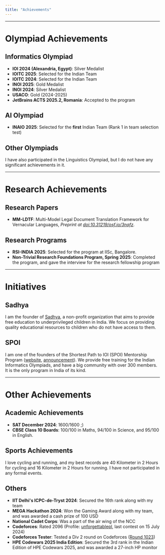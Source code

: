 ```yaml
---
title: "Achievements"
---
```

---
# Olympiad Achievements

## Informatics Olympiad

- **IOI 2024 (Alexandria, Egypt)**: Silver Medalist
- **IOITC 2025**: Selected for the Indian Team
- **IOITC 2024**: Selected for the Indian Team
- **INOI 2025**: Gold Medalist
- **INOI 2024**: Silver Medalist
- **USACO**: Gold (2024-2025)
- **JetBrains ACTS 2025.2, Romania**: Accepted to the program

## AI Olympiad

- **INAIO 2025**: Selected for the **first** Indian Team (Rank 1 in team selection test)

## Other Olympiads

I have also participated in the Linguistics Olympiad, but I do not have any significant achievements in it.

---

# Research Achievements

## Research Papers
- **MM-LDTF**: Multi-Model Legal Document Translation Framework for Vernacular Languages, _Preprint at [doi:10.31219/osf.io/3nafz](https://doi.org/10.31219/osf.io/3nafz)_.

## Research Programs

- **RSI-INDIA 2025**: Selected for the program at IISc, Bangalore.
- **Non-Trivial Research Foundations Program, Spring 2025**: Completed the program, and gave the interview for the research fellowship program

---

# Initiatives

## Sadhya

I am the founder of [Sadhya](https://sadhya.org.in), a non-profit organization that aims to provide free education to underprivileged children in India. We focus on providing quality educational resources to children who do not have access to them.

## SPOI

I am one of the founders of the Shortest Path to IOI (SPOI) Mentorship Program ([website](https://spoi.org.in), [announcement](https://codeforces.com/blog/entry/132041)). We provide free training for the Indian Informatics Olympiads, and have a big community with over 300 members. It is the only program in India of its kind.

---

# Other Achievements

## Academic Achievements

- **SAT December 2024**: 1600/1600 ;)
- **CBSE Class 10 Boards**: 100/100 in Maths, 94/100 in Science, and 95/100 in English.

## Sports Achievements

I love cycling and running, and my best records are 40 Kilometer in 2 Hours for cycling and 16 Kilometer in 2 Hours for running. I have not participated in any formal events.

## Others

- **IIT Delhi's ICPC-de-Tryst 2024**: Secured the 16th rank along with my team
- **MEGA Hackathon 2024**: Won the Gaming Award along with my team, and was awarded a cash prize of 100 USD
- **National Cadet Corps**: Was a part of the air wing of the NCC
- **Codeforces**: Rated 2096 (Profile: [unforgettablepl](https://codeforces.com/profile/unforgettablepl), last contest on 15 July 2024)
- **Codeforces Tester**: Tested a Div 2 round on Codeforces ([Round 1023](https://codeforces.com/blog/entry/142548))
- **HPE Codewars 2025 India Edition**: Secured the 3rd rank in the Indian Edition of HPE Codewars 2025, and was awarded a 27-inch HP monitor